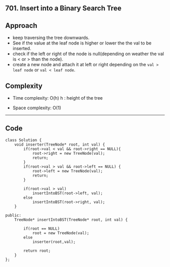 **701. Insert into a Binary Search Tree**
------------------------------------------------------

**Approach**
------------------
- keep traversing the tree downwards.
- See if the value at the leaf node is higher or lower the the val to be inserted.
- check if the left or right of the node is null(depending on weather the val is < or > than the node).
- create a new node and attach it at left or right depending on the ```val > leaf node``` or ```val < leaf node```.

**Complexity**
-------------------
- Time complexity: O(h)
 h : height of the tree

- Space complexity: O(1)
----------------------------

**Code**
-------------------
```
class Solution {
    void inserter(TreeNode* root, int val) {
        if(root->val < val && root->right == NULL){
            root->right = new TreeNode(val);
            return;
        }
        if(root->val > val && root->left == NULL) {
            root->left = new TreeNode(val);
            return;
        }
        
        if(root->val > val)
            insertIntoBST(root->left, val);
        else
            insertIntoBST(root->right, val);
    }

public:
    TreeNode* insertIntoBST(TreeNode* root, int val) {

        if(root == NULL)
            root = new TreeNode(val);
        else
            inserter(root,val);

        return root;
    }
};
```
